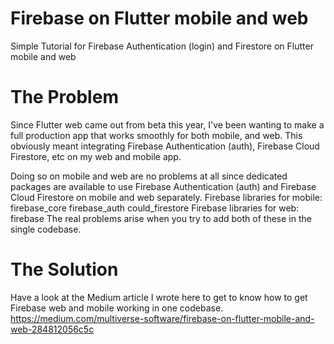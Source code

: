 # Firebase on Flutter mobile and web

Simple Tutorial for Firebase Authentication (login) and Firestore on Flutter mobile and web

# The Problem
Since Flutter web came out from beta this year, I've been wanting to make a full production app that works smoothly for both mobile, and web. This obviously meant integrating Firebase Authentication (auth), Firebase Cloud Firestore, etc on my web and mobile app.


Doing so on mobile and web are no problems at all since dedicated packages are available to use Firebase Authentication (auth) and Firebase Cloud Firestore on mobile and web separately.
Firebase libraries for mobile:
firebase_core
firebase_auth
could_firestore
Firebase libraries for web:
firebase
The real problems arise when you try to add both of these in the single codebase.

# The Solution

Have a look at the Medium article I wrote here to get to know how to get Firebase web and mobile working in one codebase.
https://medium.com/multiverse-software/firebase-on-flutter-mobile-and-web-284812056c5c
